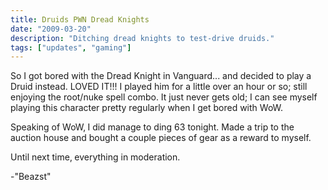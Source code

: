 ```yaml
---
title: Druids PWN Dread Knights
date: "2009-03-20"
description: "Ditching dread knights to test-drive druids."
tags: ["updates", "gaming"]
---
```


So I got bored with the Dread Knight in Vanguard... and decided to play a Druid instead. LOVED IT!!! I played him for a little over an hour or so; still enjoying the root/nuke spell combo. It just never gets old; I can see myself playing this character pretty regularly when I get bored with WoW.

Speaking of WoW‚ I did manage to ding 63 tonight. Made a trip to the auction house and bought a couple pieces of gear as a reward to myself. 

Until next time‚ everything in moderation.

-"Beazst"

